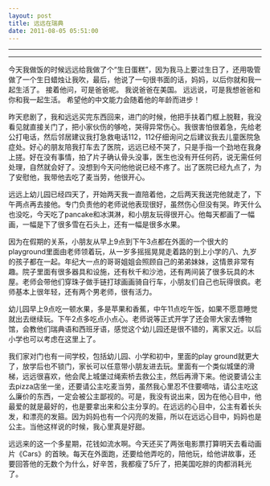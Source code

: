 ```yaml
---
layout: post
title: 远远在瑞典
date: 2011-08-05 05:51:00
---
```


<meta http-equiv='Content-Type' content='text/html; charset=utf-8' />

---

---

今天我做饭的时候远远给我做了个“生日蛋糕”，因为我马上要过生日了，还用吸管做了一个生日蜡烛让我吹，最后，他说了一句很书面的话，妈妈，以后你就和我一起生活了。
接着他问，可是爸爸呢。
我说爸爸在美国。
远远说，可是我想爸爸和你和我一起生活。
希望他的中文能力会随着他的年龄而进步！


昨天悲剧了，我和远远买完东西回来，进门的时候，他把手扶着门框上脱鞋，我没看见就直接关门了，把小家伙伤的够呛，哭得异常伤心。我很害怕很着急，先给老公打电话，然后邻居建议我打急救电话112，112仔细询问之后建议我去儿童医院急症处。好心的朋友陪我打车去了医院，远远已经不哭了，只是手指一个劲地在我身上搓。好在没有事情，拍了片子确认骨头没事，医生也没有开任何药，说无需任何处理，自然就会好了。没想到今天问他他说已经不疼了。出了医院已经九点了，为了安慰他，我带他去吃了麦当劳，他很开心。


远远上幼儿园已经四天了，开始两天我一直陪着他，之后两天我送完他就走了，下午两点再去接他。专门负责他的老师说他表现很好，虽然伤心但没有哭。昨天什么也没吃，今天吃了pancake和冰淇淋，和小朋友玩得很开心。他每天都画了一幅画，一幅是下了很多雪在石头上，还有一幅是很多水果。

因为在假期的关系，小朋友从早上9点到下午3点都在外面的一个很大的playground里面由老师领着玩，从一岁多摇摇晃晃走着路的到上小学的八、九岁的孩子都在一起。年纪大一点的哥哥姐姐会照顾自己的弟弟妹妹，这情景非常有趣。院子里面有很多器具和设施，还有秋千和沙池，还有两间装了很多玩具的木屋。老师会带他们穿珠子做手链打球画画骑自行车，小朋友们自己也玩得很疯。老师基本上很年轻，还有两个男老师，很有活力。

幼儿园早上9点吃一顿水果，多是苹果和香蕉，中午11点吃午饭，如果不愿意睡觉就出去继续玩。下午2点多吃点小点心。老师说等正式开学了还会带大家去博物馆，会教他们瑞典语和西班牙语，感觉这个幼儿园还是很不错的，离家又近。以后小学也可以考虑在这里上了。

我们家对门也有一间学校，包括幼儿园、小学和初中，里面的play
ground就更大了，放学后也不锁门，家长可以任意带小朋友进去玩。里面有一个类似城堡的滑梯，远远很喜欢，他会爬上城堡过绳索桥去救公主，然后再滑下来。他说要请公主去pizza店坐一坐，还要请公主吃麦当劳，虽然我心里忍不住要嘀咕，请公主吃这么廉价的东西，一定会被公主鄙视的。可是，我没有说出来，因为在他心目中，他最爱的就是最好的，也是要拿出来和公主分享的。在远远的心目中，公主有着长头发，和漂亮的发箍。因为妈妈也有一个闪亮的发箍，所以在远远心目中，妈妈也是公主。当他这样说的时候，我心里真是好甜。


远远来的这一个多星期，花钱如流水啊。今天还买了两张电影票打算明天去看动画片《Cars》的首映。每天在外面跑，还要给他弄吃的，陪他玩，给他讲故事，还要回答他的无数个为什么，好辛苦，我都瘦了5斤了，把美国吃胖的肉都消耗光了。


